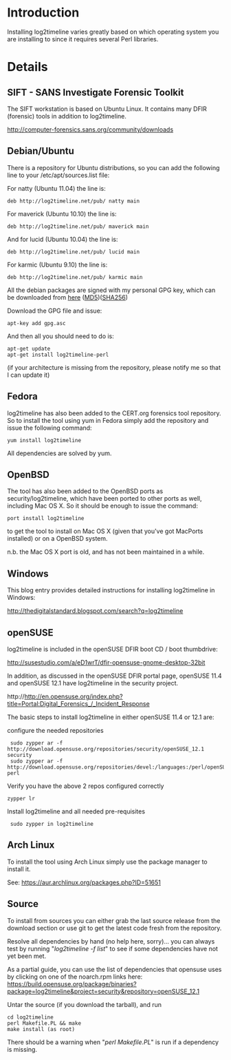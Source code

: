 # Introduction #

Installing log2timeline varies greatly based on which operating system you are installing to since it requires several Perl libraries.

# Details #

## SIFT - SANS Investigate Forensic Toolkit ##

The SIFT workstation is based on Ubuntu Linux.  It contains many DFIR (forensic) tools in addition to log2timeline.

http://computer-forensics.sans.org/community/downloads

## Debian/Ubuntu ##

There is a repository for Ubuntu distributions, so you can add the following line to your /etc/apt/sources.list file:

For natty (Ubuntu 11.04) the line is:

```
deb http://log2timeline.net/pub/ natty main
```

For maverick (Ubuntu 10.10) the line is:

```
deb http://log2timeline.net/pub/ maverick main
```

And for lucid (Ubuntu 10.04) the line is:

```
deb http://log2timeline.net/pub/ lucid main
```

For karmic (Ubuntu 9.10) the line is:

```
deb http://log2timeline.net/pub/ karmic main
```

All the debian packages are signed with my personal GPG key, which can be downloaded from [here](http://log2timeline.net/gpg.asc) ([MD5](http://log2timeline.net/gpg.md5))([SHA256](http://log2timeline.net/gpg.sha256))

Download the GPG file and issue:
```
apt-key add gpg.asc
```

And then all you should need to do is:

```
apt-get update
apt-get install log2timeline-perl
```
(if your architecture is missing from the repository, please notify me so that I can update it)

## Fedora ##

log2timeline has also been added to the CERT.org forensics tool repository. So to install the tool using yum in Fedora simply add the repository and issue the following command:

```
yum install log2timeline
```

All dependencies are solved by yum.

## OpenBSD ##

The tool has also been added to the OpenBSD ports as security/log2timeline, which have been ported to other ports as well, including Mac OS X. So it should be enough to issue the command:
```
port install log2timeline
```
to get the tool to install on Mac OS X (given that you've got MacPorts installed) or on a OpenBSD system.

n.b. the Mac OS X port is old, and has not been maintained in a while.

## Windows ##

This blog entry provides detailed instructions for installing log2timeline in Windows:

http://thedigitalstandard.blogspot.com/search?q=log2timeline

## openSUSE ##

log2timeline is included in the openSUSE DFIR boot CD / boot thumbdrive:

http://susestudio.com/a/eD1wrT/dfir-opensuse-gnome-desktop-32bit

In addition, as discussed in the openSUSE DFIR portal page, openSUSE 11.4 and openSUSE 12.1 have log2timeline in the security project.

http://http://en.opensuse.org/index.php?title=Portal:Digital_Forensics_/_Incident_Response

The basic steps to install log2timeline in either openSUSE 11.4 or 12.1 are:

configure the needed repositories
```
 sudo zypper ar -f http://download.opensuse.org/repositories/security/openSUSE_12.1 security
 sudo zypper ar -f http://download.opensuse.org/repositories/devel:/languages:/perl/openSUSE_12.1 perl
```

Verify you have the above 2 repos configured correctly
```
zypper lr               
```

Install log2timeline and all needed pre-requisites
```
 sudo zypper in log2timeline
```

## Arch Linux ##

To install the tool using Arch Linux simply use the package manager to install it.

See: https://aur.archlinux.org/packages.php?ID=51651

## Source ##

To install from sources you can either grab the last source release from the download section or use git to get the latest code fresh from the repository.

Resolve all dependencies by hand (no help here, sorry)... you can always test by running "_log2timeline_ _-f_ _list_" to see if some dependencies have not yet been met.

As a partial guide, you can use the list of dependencies that opensuse uses by clicking on one of the noarch.rpm links here:
https://build.opensuse.org/package/binaries?package=log2timeline&project=security&repository=openSUSE_12.1

Untar the source (if you download the tarball), and run

```
cd log2timeline
perl Makefile.PL && make
make install (as root)
```

There should be a warning when "_perl_ _Makefile.PL_" is run if a dependency is missing.